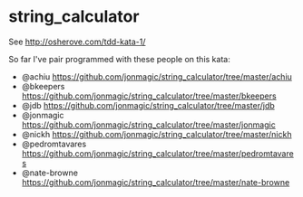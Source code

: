string_calculator
=================

See http://osherove.com/tdd-kata-1/

So far I've pair programmed with these people on this kata:

* @achiu https://github.com/jonmagic/string_calculator/tree/master/achiu
* @bkeepers https://github.com/jonmagic/string_calculator/tree/master/bkeepers
* @jdb https://github.com/jonmagic/string_calculator/tree/master/jdb
* @jonmagic https://github.com/jonmagic/string_calculator/tree/master/jonmagic
* @nickh https://github.com/jonmagic/string_calculator/tree/master/nickh
* @pedromtavares https://github.com/jonmagic/string_calculator/tree/master/pedromtavares
* @nate-browne https://github.com/jonmagic/string_calculator/tree/master/nate-browne
